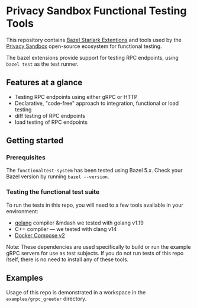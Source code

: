 # Privacy Sandbox Functional Testing Tools

This repository contains [Bazel Starlark Extentions](https://bazel.build/extending/concepts) and
tools used by the [Privacy Sandbox](https://github.com/privacysandbox) open-source ecosystem for
functional testing.

The bazel extensions provide support for testing RPC endpoints, using `bazel test` as the test
runner.

## Features at a glance

-   Testing RPC endpoints using either gRPC or HTTP
-   Declarative, "code-free" approach to integration, functional or load testing
-   diff testing of RPC endpoints
-   load testing of RPC endpoints

## Getting started

### Prerequisites

The `functionaltest-system` has been tested using Bazel 5.x. Check your Bazel version by running
`bazel --version`.

### Testing the functional test suite

To run the tests in this repo, you will need to a few tools available in your environment:

-   [golang](https://go.dev/) compiler &mdash we tested with golang v1.19
-   C++ compiler &mdash; we tested with clang v14
-   [Docker Compose v2](https://github.com/docker/compose#where-to-get-docker-compose)

Note: These dependencies are used specifically to build or run the example gRPC servers for use as
test subjects. If you do not run tests of this repo itself, there is no need to install any of these
tools.

## Examples

Usage of this repo is demonstrated in a workspace in the `examples/grpc_greeter` directory.
